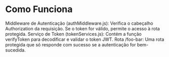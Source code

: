 # Como Funciona

Middleware de Autenticação (authMiddleware.js): Verifica o cabeçalho Authorization da requisição. Se o token for válido, permite o acesso à rota protegida.
Serviço de Token (tokenServices.js): Contém a função verifyToken para decodificar e validar o token JWT.
Rota /foo-bar: Uma rota protegida que só responde com sucesso se a autenticação for bem-sucedida.
